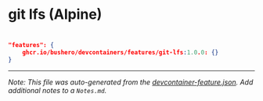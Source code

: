# git lfs (Alpine)

# 

```json
"features": {
    ghcr.io/bushero/devcontainers/features/git-lfs:1.0.0: {}
}
```

---

_Note: This file was auto-generated from the [devcontainer-feature.json](/features/src/git-lfs/devcontainer-feature.json). Add additional notes to a `Notes.md`._

